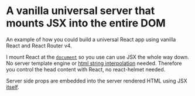 # A vanilla universal server that mounts JSX into the entire DOM

An example of how you could build a universal React app using vanilla React and React Router v4.

I mount React at the [`document`](https://github.com/albertstill/react-top-to-bottom/blob/master/browser.js#L10) so you use can use JSX the whole way down. No server template engine or [html string interpolation](https://github.com/reactjs/react-router-tutorial/blob/2d08680eca5af168e103cc4d0087b827076734de/lessons/14-whats-next/server.js#L33-L43) needed. Therefore you control the head content with React, no react-helmet needed.

Server side props are embedded into the server rendered HTML using JSX [itself](https://github.com/albertstill/react-top-to-bottom/blob/master/modules/App.js#L47).
